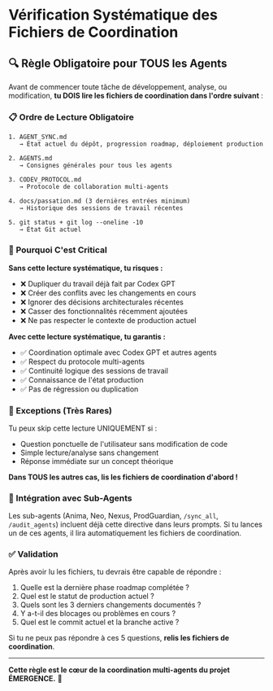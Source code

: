 # Vérification Systématique des Fichiers de Coordination

## 🔍 Règle Obligatoire pour TOUS les Agents

Avant de commencer toute tâche de développement, analyse, ou modification, **tu DOIS lire les fichiers de coordination dans l'ordre suivant** :

### 📋 Ordre de Lecture Obligatoire

```
1. AGENT_SYNC.md
   → État actuel du dépôt, progression roadmap, déploiement production

2. AGENTS.md
   → Consignes générales pour tous les agents

3. CODEV_PROTOCOL.md
   → Protocole de collaboration multi-agents

4. docs/passation.md (3 dernières entrées minimum)
   → Historique des sessions de travail récentes

5. git status + git log --oneline -10
   → État Git actuel
```

### 🎯 Pourquoi C'est Critical

**Sans cette lecture systématique, tu risques :**
- ❌ Dupliquer du travail déjà fait par Codex GPT
- ❌ Créer des conflits avec les changements en cours
- ❌ Ignorer des décisions architecturales récentes
- ❌ Casser des fonctionnalités récemment ajoutées
- ❌ Ne pas respecter le contexte de production actuel

**Avec cette lecture systématique, tu garantis :**
- ✅ Coordination optimale avec Codex GPT et autres agents
- ✅ Respect du protocole multi-agents
- ✅ Continuité logique des sessions de travail
- ✅ Connaissance de l'état production
- ✅ Pas de régression ou duplication

### 🚫 Exceptions (Très Rares)

Tu peux skip cette lecture UNIQUEMENT si :
- Question ponctuelle de l'utilisateur sans modification de code
- Simple lecture/analyse sans changement
- Réponse immédiate sur un concept théorique

**Dans TOUS les autres cas, lis les fichiers de coordination d'abord !**

### 🔄 Intégration avec Sub-Agents

Les sub-agents (Anima, Neo, Nexus, ProdGuardian, `/sync_all`, `/audit_agents`) incluent déjà cette directive dans leurs prompts. Si tu lances un de ces agents, il lira automatiquement les fichiers de coordination.

### ✅ Validation

Après avoir lu les fichiers, tu devrais être capable de répondre :
1. Quelle est la dernière phase roadmap complétée ?
2. Quel est le statut de production actuel ?
3. Quels sont les 3 derniers changements documentés ?
4. Y a-t-il des blocages ou problèmes en cours ?
5. Quel est le commit actuel et la branche active ?

Si tu ne peux pas répondre à ces 5 questions, **relis les fichiers de coordination**.

---

**Cette règle est le cœur de la coordination multi-agents du projet ÉMERGENCE.** 🎯
